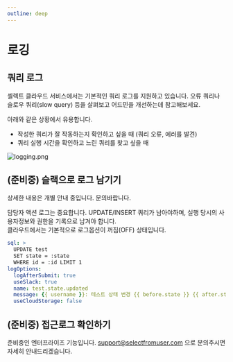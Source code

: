 ```yaml
---
outline: deep
---
```


# 로깅

## 쿼리 로그

셀렉트 클라우드 서비스에서는 기본적인 쿼리 로그를 지원하고 있습니다. 오류 쿼리나 슬로우 쿼리(slow query) 등을 살펴보고 어드민을 개선하는데 참고해보세요. 

아래와 같은 상황에서 유용합니다.

- 작성한 쿼리가 잘 작동하는지 확인하고 싶을 때 (쿼리 오류, 에러를 발견)
- 쿼리 실행 시간을 확인하고 느린 쿼리를 찾고 싶을 때

![](https://imagedelivery.net/MHVC-FGTDyxApYeHyF29Tw/8bd78683-517a-4570-f27e-e53108db7d00/docs "logging.png")

## (준비중) 슬랙으로 로그 남기기

상세한 내용은 개별 안내 중입니다. 문의바랍니다.

담당자 액션 로그는 중요합니다. UPDATE/INSERT 쿼리가 남아야하며, 실행 당시의 사용자정보와 권한을 기록으로 남겨야 합니다.  
클라우드에서는 기본적으로 로그옵션이 꺼짐(OFF) 상태입니다. 

```yaml
sql: >
  UPDATE test 
  SET state = :state 
  WHERE id = :id LIMIT 1
logOptions:
  logAfterSubmit: true
  useSlack: true
  name: test.state.updated
  message: {{ username }}: 테스트 상태 변경 {{ before.state }} {{ after.state }}
  useCloudStorage: false
```

## (준비중) 접근로그 확인하기

준비중인 엔터프라이즈 기능입니다. [support@selectfromuser.com](mailto:support@selectfromuser.com) 으로 문의주시면 자세히 안내드리겠습니다.